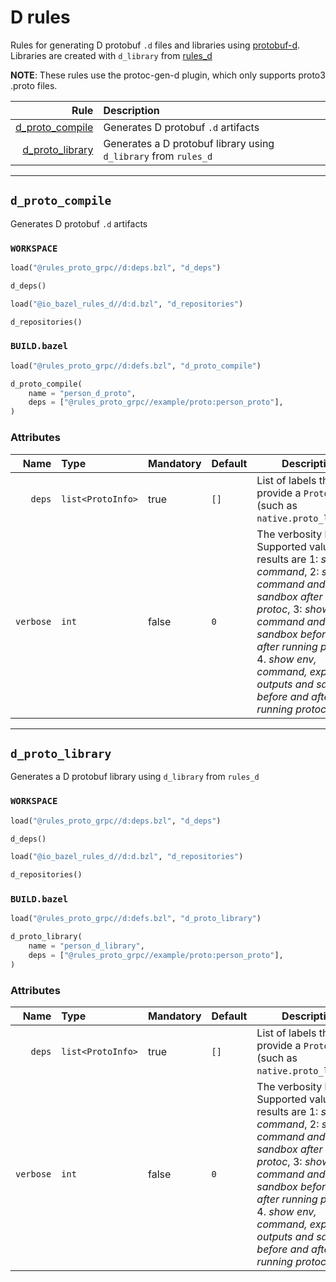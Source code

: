 # D rules

Rules for generating D protobuf `.d` files and libraries using [protobuf-d](https://github.com/dcarp/protobuf-d). Libraries are created with `d_library` from [rules_d](https://github.com/bazelbuild/rules_d)

**NOTE**: These rules use the protoc-gen-d plugin, which only supports proto3 .proto files.

| Rule | Description |
| ---: | :--- |
| [d_proto_compile](#d_proto_compile) | Generates D protobuf `.d` artifacts |
| [d_proto_library](#d_proto_library) | Generates a D protobuf library using `d_library` from `rules_d` |

---

## `d_proto_compile`

Generates D protobuf `.d` artifacts

### `WORKSPACE`

```python
load("@rules_proto_grpc//d:deps.bzl", "d_deps")

d_deps()

load("@io_bazel_rules_d//d:d.bzl", "d_repositories")

d_repositories()
```

### `BUILD.bazel`

```python
load("@rules_proto_grpc//d:defs.bzl", "d_proto_compile")

d_proto_compile(
    name = "person_d_proto",
    deps = ["@rules_proto_grpc//example/proto:person_proto"],
)
```

### Attributes

| Name | Type | Mandatory | Default | Description |
| ---: | :--- | --------- | ------- | ----------- |
| `deps` | `list<ProtoInfo>` | true | `[]`    | List of labels that provide a `ProtoInfo` (such as `native.proto_library`)          |
| `verbose` | `int` | false | `0`    | The verbosity level. Supported values and results are 1: *show command*, 2: *show command and sandbox after running protoc*, 3: *show command and sandbox before and after running protoc*, 4. *show env, command, expected outputs and sandbox before and after running protoc*          |

---

## `d_proto_library`

Generates a D protobuf library using `d_library` from `rules_d`

### `WORKSPACE`

```python
load("@rules_proto_grpc//d:deps.bzl", "d_deps")

d_deps()

load("@io_bazel_rules_d//d:d.bzl", "d_repositories")

d_repositories()
```

### `BUILD.bazel`

```python
load("@rules_proto_grpc//d:defs.bzl", "d_proto_library")

d_proto_library(
    name = "person_d_library",
    deps = ["@rules_proto_grpc//example/proto:person_proto"],
)
```

### Attributes

| Name | Type | Mandatory | Default | Description |
| ---: | :--- | --------- | ------- | ----------- |
| `deps` | `list<ProtoInfo>` | true | `[]`    | List of labels that provide a `ProtoInfo` (such as `native.proto_library`)          |
| `verbose` | `int` | false | `0`    | The verbosity level. Supported values and results are 1: *show command*, 2: *show command and sandbox after running protoc*, 3: *show command and sandbox before and after running protoc*, 4. *show env, command, expected outputs and sandbox before and after running protoc*          |
